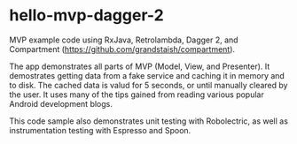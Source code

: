 # hello-mvp-dagger-2

MVP example code using RxJava, Retrolambda, Dagger 2, and Compartment (https://github.com/grandstaish/compartment).

The app demonstrates all parts of MVP (Model, View, and Presenter). It demostrates getting data from a fake service and caching it in memory and to disk. The cached data is valud for 5 seconds, or until manually cleared by the user. It uses many of the tips gained from reading various popular Android development blogs. 

This code sample also demonstrates unit testing with Robolectric, as well as instrumentation testing with Espresso and Spoon. 
